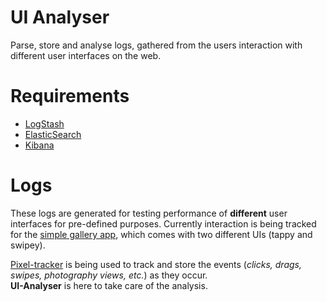 # UI Analyser

Parse, store and analyse logs, gathered from the users interaction with
different user interfaces on the web.

# Requirements

* [LogStash](http://logstash.net/)
* [ElasticSearch](http://www.elasticsearch.org/)
* [Kibana](http://www.elasticsearch.org/overview/kibana/)

# Logs

These logs are generated for testing performance of **different** user interfaces for pre-defined purposes.
Currently interaction is being tracked for the [simple gallery app](https://github.com/sedovsek/gallery-ui), which comes with two different UIs (tappy and swipey).

[Pixel-tracker](https://github.com/sedovsek/gallery-ui/tree/master/tracker) is being used to track and store the events (*clicks, drags, swipes, photography views, etc.*) as they occur.  
**UI-Analyser** is here to take care of the analysis.
